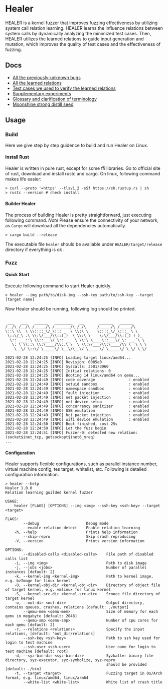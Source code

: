 
# Healer

HEALER is a kernel fuzzer that improves fuzzing effectiveness by utilizing system call relation learning. 
HEALER learns the influence relations between system calls by dynamically analyzing the minimized  test cases. 
Then, HEALER utilizes the learned relations to guide input generation and mutation, which improves the quality 
of test cases and the effectiveness of fuzzing. 

## Docs

- [All the previously-unknown bugs](./docs/bugs)
- [All the learned relations](./docs/relations)
- [Test cases we used to verify the learned relations](./docs/corpus/README.md)
- [Supplementary experiments](./docs/graph)
- [Glossary and clarification of terminology](./docs/glossary_and_clarification_of_terminology.md)
- [Moonshine strong distill seed](./docs)

## Usage

### Build

Here we give step by step guidence to build and run Healer on Linux.

#### Install Rust 

Healer is written in pure rust, except for some ffi libraries. 
Go to official site of rust, download and install rustc and cargo. 
On linux, following command makes life easier:

``` shell 
> curl --proto '=https' --tlsv1.2 -sSf https://sh.rustup.rs | sh
> rustc --version # check install
```

#### Builder Healer 

The process of building Healer is pretty straightforward, just executing following command.
*Note* Please ensure the connectivity of your network, as `Cargo` will download all the dependencies automatically.

``` shell 
> cargo build --release 
```

The executable file `healer` should be avaliable under `HEALER/target/release` directory if everything is ok
.
### Fuzz 

#### Quick Start

Execute following command to start Healer quickly.

``` shell
> healer --img path/to/disk-img --ssh-key path/to/ssh-key --target [target name]

```

Now Healer should be running, following log should be printed.

``` 

 ___   ___   ______   ________   __       ______   ______
/__/\ /__/\ /_____/\ /_______/\ /_/\     /_____/\ /_____/\
\::\ \\  \ \\::::_\/_\::: _  \ \\:\ \    \::::_\/_\:::_ \ \
 \::\/_\ .\ \\:\/___/\\::(_)  \ \\:\ \    \:\/___/\\:(_) ) )_
  \:: ___::\ \\::___\/_\:: __  \ \\:\ \____\::___\/_\: __ `\ \
   \: \ \\::\ \\:\____/\\:.\ \  \ \\:\/___/\\:\____/\\ \ `\ \ \
    \__\/ \::\/ \_____\/ \__\/\__\/ \_____\/ \_____\/ \_\/ \_\/

2021-02-28 12:24:25 [INFO] Loading target linux/amd64...
2021-02-28 12:24:25 [INFO] Revision: 0085e0
2021-02-28 12:24:25 [INFO] Syscalls: 3581/3960
2021-02-28 12:24:25 [INFO] Initial relations: 0
2021-02-28 12:24:25 [INFO] Booting 14 linux/amd64 on qemu...
2021-02-28 12:24:49 [INFO] code coverage               : enabled
2021-02-28 12:24:49 [INFO] setuid sandbox              : enabled
2021-02-28 12:24:49 [INFO] namespace sandbox           : enabled
2021-02-28 12:24:49 [INFO] fault injection             : enabled
2021-02-28 12:24:49 [INFO] net packet injection        : enabled
2021-02-28 12:24:49 [INFO] net device setup            : enabled
2021-02-28 12:24:49 [INFO] concurrency sanitizer       : enabled
2021-02-28 12:24:49 [INFO] USB emulation               : enabled
2021-02-28 12:24:49 [INFO] hci packet injection        : enabled
2021-02-28 12:24:49 [INFO] wifi device emulation       : enabled
2021-02-28 12:24:50 [INFO] Boot finished, cost 25s
2021-02-28 12:24:50 [INFO] Let the fuzz begin
2021-02-28 12:24:51 [INFO] Fuzzer-0: detected new relation: (socket$inet_tcp, getsockopt$inet6_mreq)
...
```

#### Configuration 

Healer supports flexible configurations, such as parallel instance number, virtual machine config, tes target, whitelist, etc.
Following is detailed configuration information.

``` shell 
> healer --help 
Healer 1.0.0
Relation learning guilded kernel fuzzer

USAGE:
    healer [FLAGS] [OPTIONS] --img <img> --ssh-key <ssh-key> --target <target>

FLAGS:
        --debug                     Debug mode
        --enable-relation-detect    Enable relation learning
    -h, --help                      Prints help information
        --skip-repro                Skip crash reproducing
    -V, --version                   Prints version information

OPTIONS:
        --disabled-calls <disabled-calls>    File path of disabled calls list
    -i, --img <img>                          Path to disk image
    -j, --jobs <jobs>                        Number of parallel instances [default: 2]
    -k, --kernel-img <kernel-img>            Path to kernel image, e.g. bzImage for linux kernel
    -O, --kernel-obj-dir <kernel-obj-dir>    Directory of object file of target kernel, e.g. vmlinux for linux kernel
    -S, --kernel-src-dir <kernel-src-dir>    Srouce file directory of target kernel
    -o, --out-dir <out-dir>                  Output directory, contains queues, crashes, relations [default: ./output]
        --qemu-mem <qemu-mem>                Size of memory for each qemu in megabyte [default: 2048]
        --qemu-smp <qemu-smp>                Number of cpu cores for each qemu [default: 2]
    -r, --relations <relations>              Specify the input relations, [default: 'out_dir/relations]
        --ssh-key <ssh-key>                  Path to ssh key used for login to test machine
        --ssh-user <ssh-user>                User name for login to test machine [default: root]
    -d, --syz-bin-dir <syz-bin-dir>          Syzkaller binary file directory, syz-executor, syz-symbolize, syz-repro
                                             should be provided [default: ./bin]
    -t, --target <target>                    Fuzzing target in Os/Arch format, e.g. linux/amd64, linux/arm64
        --white-list <white-list>            White list of crash title

```